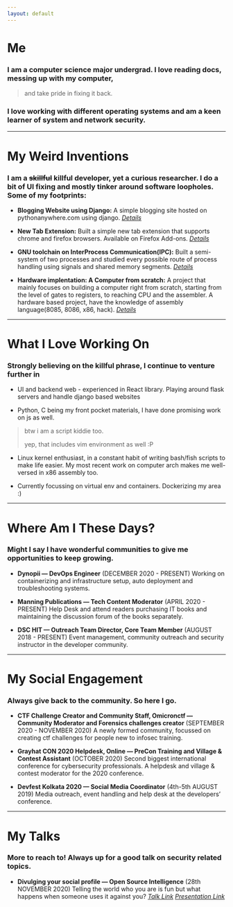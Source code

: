 ```yaml
---
layout: default
---
```

# Me
### I am a computer science major undergrad. I love reading docs, messing up with my computer,

> and take pride in fixing it back. 

### I love working with different operating systems and am a keen learner of system and network security.

---


# My Weird Inventions
### I am a ~~skillful~~ killful developer, yet a curious researcher. I do a bit of UI fixing and mostly tinker around software loopholes. Some of my footprints:

*   **Blogging Website using Django:**
A simple blogging site hosted on pythonanywhere.com using django.
_[Details](https://github.com/rachejazz/Blog-using-Django)_

*   **New Tab Extension:**
Built a simple new tab extension that supports chrome and firefox browsers. Available on Firefox Add-ons.
_[Details](https://github.com/rachejazz/extension)_

*   **GNU toolchain on InterProcess Communication(IPC):**
Built a semi-system of two processes and studied every possible route of process handling using signals and shared memory segments.
_[Details](https://github.com/rachejazz/IPCwithGNU)_

*   **Hardware implentation: A Computer from scratch:**
A project that mainly focuses on building a computer right from scratch, starting from the level of gates to registers, to reaching CPU and the assembler. A hardware based project, have the knowledge of assembly language(8085, 8086, x86, hack).
_[Details](https://github.com/rachejazz/nand2tetris)_

---


# What I Love Working On
### Strongly believing on the **killful** phrase, I continue to venture further in
*   UI and backend web - experienced in React library. Playing around flask servers and handle django based websites

*   Python, C being my front pocket materials, I have done promising work on js as well.

> btw i am a script kiddie too.
>
> yep, that includes vim environment as well :P

*   Linux kernel enthusiast, in a constant habit of writing bash/fish scripts to make life easier. My most recent work on computer arch makes me well-versed in x86 assembly too.

*   Currently focussing on virtual env and containers. Dockerizing my area :)

---


# Where Am I These Days?
### Might I say I have wonderful communities to give me opportunities to keep growing.
*   **Dynopii — DevOps Engineer**
(DECEMBER  2020 - PRESENT)
Working on containerizing and infrastructure setup, auto deployment and troubleshooting systems.

*   **Manning Publications  — Tech Content Moderator**
(APRIL 2020 - PRESENT)
Help Desk and attend readers purchasing IT books and maintaining the discussion forum of the books separately.

*   **DSC HIT — Outreach Team Director,  Core Team Member**
(AUGUST 2018 - PRESENT)
Event management, community outreach and security instructor in the developer community.

---


# My Social Engagement
### Always give back to the community. So here I go.
*   **CTF Challenge Creator and Community Staff, Omicronctf — Community Moderator and Forensics challenges creator**
(SEPTEMBER 2020 - NOVEMBER 2020)
A newly formed community, focussed on creating ctf challenges for people new to infosec training.

*   **Grayhat CON 2020 Helpdesk, Online — PreCon Training and Village & Contest Assistant**
(OCTOBER 2020)
Second biggest international conference for cybersecurity professionals. A helpdesk and village & contest moderator for the 2020 conference.

*   **Devfest Kolkata 2020  — Social Media Coordinator**
(4th-5th AUGUST 2019)
Media outreach, event handling and help desk at the developers’ conference.

---


# My Talks
### More to reach to! Always up for a good talk on security related topics.
*   **Divulging your social profile — Open Source Intelligence**
(28th NOVEMBER 2020)
Telling the world who you are is fun but what happens when someone uses it against you?
_[Talk Link](https://www.youtube.com/watch?v=GS1aFM_8P98)_
_[Presentation Link](http://github.com/rachejazz/OSINT)_
